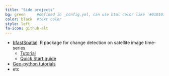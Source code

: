 ```yaml
---
title: "Side projects"
bg: green     #defined in _config.yml, can use html color like '#010101'
color: black  #text color
style: left
fa-icon: github-alt
---
```


* [bfastSpatial](https://github.com/dutri001/bfastSpatial): R package for change detection on satellite image time-series
	* [Tutorial](https://dutri001.github.io/bfastSpatial)
	* [Quick Start guide](http://dutri001.github.io/bfastSpatial/quickStart)
* [Geo-python tutorials](https::/dutri001.github.io/pyLandsat)
* etc